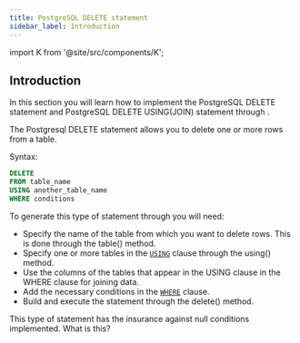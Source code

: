 ```yaml
---
title: PostgreSQL DELETE statement
sidebar_label: Introduction
---
```


import K from '@site/src/components/K';

## Introduction

In this section you will learn how to implement the PostgreSQL DELETE statement and PostgreSQL DELETE USING(JOIN) statement through <K/>.

The Postgresql DELETE statement allows you to delete one or more rows from a table.

Syntax:

```sql
DELETE
FROM table_name
USING another_table_name
WHERE conditions
```

To generate this type of statement through <K/> you will need:

- Specify the name of the table from which you want to delete rows. This is done through the table() method.
- Specify one or more tables in the [`USING`](/docs/delete-statement/using) clause through the using() method.
- Use the columns of the tables that appear in the USING clause in the WHERE clause for joining data.
- Add the necessary conditions in the [`WHERE`](/docs/delete-statement/where/introduction) clause.
- Build and execute the statement through the delete() method.

This type of statement has the insurance against null conditions implemented. What is this?